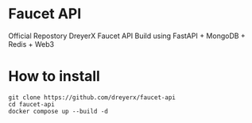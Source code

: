 # Faucet API
Official Repostory DreyerX Faucet API
Build using FastAPI + MongoDB + Redis + Web3

# How to install
```shell
git clone https://github.com/dreyerx/faucet-api
cd faucet-api
docker compose up --build -d
```